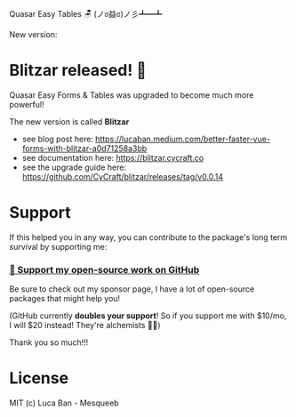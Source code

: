 Quasar Easy Tables 🪑 (ノಠ益ಠ)ノ彡┻━┻

New version:

# Blitzar released! 🎉 

Quasar Easy Forms & Tables was upgraded to become much more powerful!

The new version is called **Blitzar**

- see blog post here: https://lucaban.medium.com/better-faster-vue-forms-with-blitzar-a0d71258a3bb
- see documentation here: https://blitzar.cycraft.co
- see the upgrade guide here: https://github.com/CyCraft/blitzar/releases/tag/v0.0.14

# Support

If this helped you in any way, you can contribute to the package's long term survival by supporting me:

### [💜 Support my open-source work on GitHub](https://github.com/sponsors/mesqueeb)

Be sure to check out my sponsor page, I have a lot of open-source packages that might help you!

(GitHub currently **doubles your support**! So if you support me with $10/mo, I will $20 instead! They're alchemists 🦾😉)

Thank you so much!!!

# License
MIT (c) Luca Ban - Mesqueeb
